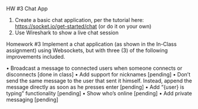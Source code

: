 HW #3 Chat App 


1. Create a basic chat application, per the tutorial here: https://socket.io/get-started/chat (or do it on your own)
2. Use Wireshark to show a live chat session


Homework #3
Implement a chat application (as shown in the In-Class assignment) using Websockets, but with three (3) of the following improvements included.


• Broadcast a message to connected users when someone connects or disconnects [done in class]
• Add support for nicknames [pending]
• Don’t send the same message to the user that sent it himself. Instead,
append the message directly as soon as he presses enter  [pending]
• Add “{user} is typing” functionality  [pending]
• Show who’s online  [pending]
• Add private messaging  [pending]
